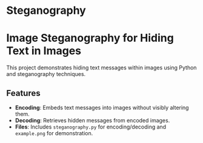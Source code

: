 # Steganography
# Image Steganography for Hiding Text in Images

This project demonstrates hiding text messages within images using Python and steganography techniques.

## Features

- **Encoding**: Embeds text messages into images without visibly altering them.
- **Decoding**: Retrieves hidden messages from encoded images.
- **Files**: Includes `steganography.py` for encoding/decoding and `example.png` for demonstration.

